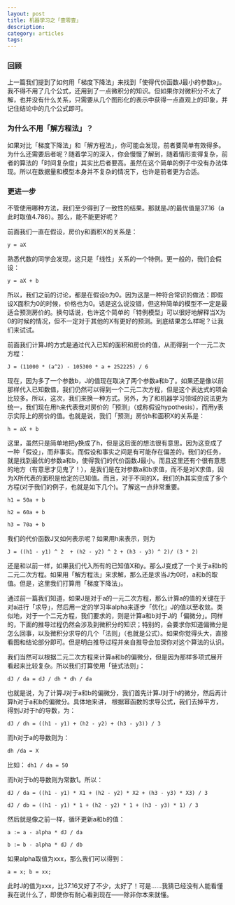 ```yaml
---
layout: post
title: 机器学习之「壹零壹」
description: 
category: articles
tags: 
---
```

### 回顾
上一篇我们提到了如何用「梯度下降法」来找到「使得代价函数J最小的参数a」。我不得不用了几个公式，还用到了一点微积分的知识。但如果你对微积分不太了解，也并没有什么关系，只需要从几个图形化的表示中获得一点直观上的印象，并记住结论中的几个公式即可。

### 为什么不用「解方程法」？
如果对比「梯度下降法」和「解方程法」，你可能会发现，前者要简单有效得多。为什么还需要后者呢？随着学习的深入，你会慢慢了解到，随着情形变得复杂，前者的算法的「时间复杂度」其实比后者要高。虽然在这个简单的例子中没有办法体现。所以在数据量和模型本身并不复杂的情况下，也许是前者更为合适。

### 更进一步
不管使用哪种方法，我们至少得到了一致性的结果。那就是J的最优值是37.16（a此时取值4.786）。那么，能不能更好呢？

前面我们一直在假设，房价y和面积X的关系是：

`y = aX`

熟悉代数的同学会发现，这只是「线性」关系的一个特例。更一般的，我们会假设：

`y = aX + b`

所以，我们之前的讨论，都是在假设b为0。因为这是一种符合常识的做法：即假设X面积为0的时候，价格也为0。话是这么说没错，但这种简单的模型不一定是最适合预测房价的。换句话说，也许这个简单的「特例模型」可以很好地解释当X为0的时候的情况，但不一定对于其他的X有更好的预测。到底结果怎么样呢？让我们来试试。

前面我们计算J的方式是通过代入已知的面积和房价的值，从而得到一个一元二次方程：

`J = (11000 * (a^2) - 105300 * a + 252225) / 6`

现在，因为多了一个参数b，J的值现在取决了两个参数a和b了。如果还是像以前那样代入已知数值，我们仍然可以得到一个二元二次方程，但是这个表达式的项会比较多。所以，这次，我们来换一种方式。另外，为了和机器学习领域的说法更为统一，我们现在用h来代表我对房价的「预测」（或称假设hypothesis），而用y表示实际上的房价的值。也就是说，我们「预测」房价h和面积X的关系是：

`h = aX + b`

这里，虽然只是简单地把y换成了h，但是这后面的想法很有意思。因为这变成了一种「假设」，而非事实。而假设和事实之间是有可能存在偏差的。我们的任务，就是找到最优的参数a和b，使得我们的代价函数J最小。而且这里还有个很有意思的地方（有意思才见鬼了！），是我们是在对参数a和b求值，而不是对X求值，因为X所代表的面积是给定的已知值。而且，对于不同的X，我们的h其实变成了多个方程(对于我们的例子，也就是如下几个)。了解这一点非常重要。

`h1 = 50a + b`

`h2 = 60a + b`

`h3 = 70a + b`

我们的代价函数J又如何表示呢？如果用h来表示，则为

`J = ((h1 - y1) ^ 2  + (h2 - y2) ^ 2 + (h3 - y3) ^ 2)/ (3 * 2)`

还是和以前一样，如果我们代入所有的已知值X和y。那么J变成了一个关于a和b的二元二次方程。如果用「解方程法」来求解，那么还是求当J为0时，a和b的取值。但是，这里我们打算用「梯度下降法」。

通过前一篇我们知道，如果J是对于a的一元二次方程，那么计算a的值的关键在于对a进行「求导」，然后用一定的学习率alpha来逐步「优化」J的值以至收敛。类似地，对于一个二元方程，我们要求的，则是计算a和b对于J的「偏微分」。同样的，下面的推导过程仍然会涉及到微积分的知识；特别的，会要求你知道偏微分是怎么回事，以及微积分求导的几个「法则」（也就是公式）。如果你觉得头大，直接看图和结论部分即可。但是明白推导过程并亲自推导会加深你对这个算法的认识。

我们当然可以根据二元二次方程来计算a和b的偏微分，但是因为那样多项式展开看起来比较复杂。所以我们打算使用「链式法则」：

`dJ / da = dJ / dh * dh / da`

也就是说，为了计算J对于a和b的偏微分，我们首先计算J对于h的微分，然后再计算h对于a和b的偏微分。具体地来讲，
根据幂函数的求导公式，我们去掉平方，得到J对于h的导数，为：

`dJ / dh = ((h1 - y1) + (h2 - y2) + (h3 - y3)) / 3`

而h对于a的导数则为：

`dh /da = X`

比如：
`dh1 / da = 50`

而h对于b的导数则为常数1。所以：

`dJ / da = ((h1 - y1) * X1 + (h2 - y2) * X2 + (h3 - y3) * X3) / 3`

`dJ / db = ((h1 - y1) * 1 + (h2 - y2) * 1 + (h3 - y3) * 1) / 3`

然后就是像之前一样，循环更新a和b的值：

`a := a - alpha * dJ / da`

`b := b - alpha * dJ / db`

如果alpha取值为xxx，那么我们可以得到：

`a = x; b = xx;`

此时J的值为xxx，比37.16又好了不少，太好了！可是……我猜已经没有人能看懂我在说什么了，即使你有耐心看到现在——除非你本来就懂。